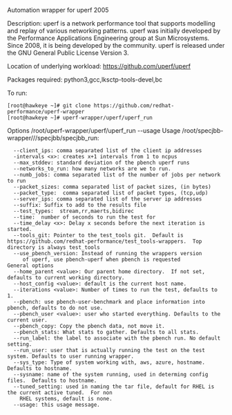 Automation wrapper for uperf 2005

Description:
      uperf is a network performance tool that supports modelling and replay
      of various networking patterns. uperf was initially developed by the
      Performance Applications Engineering group at Sun Microsystems. Since
      2008, it is being developed by the community. uperf is released under
      the GNU General Public License Version 3. 
  
Location of underlying workload: https://github.com/uperf/uperf

Packages required: python3,gcc,lksctp-tools-devel,bc

To run:
```
[root@hawkeye ~]# git clone https://github.com/redhat-performance/uperf-wrapper
[root@hawkeye ~]# uperf-wrapper/uperf/uperf_run
```

Options
/root/uperf-wrapper/uperf/uperf_run --usage
Usage /root/specjbb-wrapper///specjbb/specjbb_run:
```
  --client_ips: comma separated list of the client ip addresses
  -intervals <x>: creates x+1 intervals from 1 to ncpus
  --max_stddev: standard deviation of the pbench uperf runs
  --networks_to_run: how many networks are we to run.
  --numb_jobs: comma separated list of the number of jobs per network to run
  --packet_sizes: comma separated list of packet sizes, (in bytes)
  --packet_type:  comma separated list of packet types, (tcp,udp)
  --server_ips: comma separated list of the server ip addresses
  --suffix: Suffix to add to the results file
  --test_types:  stream,rr,maerts,bidirec
  --time:  number of seconds to run the test for
  --time_delay <x>: Delay x seconds before the next iteration is started.
  --tools_git: Pointer to the test_tools git.  Default is https://github.com/redhat-performance/test_tools-wrappers.  Top directory is always test_tools
  --use_pbench_version: Instead of running the wrappers version
     of uperf, use pbench-uperf when pbench is requested
General options
  --home_parent <value>: Our parent home directory.  If not set, defaults to current working directory.
  --host_config <value>: default is the current host name.
  --iterations <value>: Number of times to run the test, defaults to 1.
  --pbench: use pbench-user-benchmark and place information into pbench, defaults to do not use.
  --pbench_user <value>: user who started everything. Defaults to the current user.
  --pbench_copy: Copy the pbench data, not move it.
  --pbench_stats: What stats to gather. Defaults to all stats.
  --run_label: the label to associate with the pbench run. No default setting.
  --run_user: user that is actually running the test on the test system. Defaults to user running wrapper.
  --sys_type: Type of system working with, aws, azure, hostname.  Defaults to hostname.
  --sysname: name of the system running, used in determing config files.  Defaults to hostname.
  --tuned_setting: used in naming the tar file, default for RHEL is the current active tuned.  For non
    RHEL systems, default is none.
  --usage: this usage message.
```
